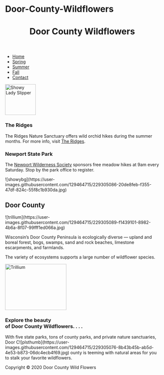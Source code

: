 # Door-County-Wildflowers

<!DOCTYPE html>
<html lang="en">
<head>
<title>Door County Wildflowers</title>
<meta charset="utf-8">
	<link rel = "stylesheet" href = "Style.css" />
<!--[if lt IE 9]>
<script src="http://html5shim.googlecode.com/svn/trunk/html5.js">
</script>
<![endif]-->
</head>
<body>
<div id="wrapper">
<header>

<h1>Door County Wildflowers</h1>
</header>

<nav>
<ul>
<li><a href="index.html">Home</a></li>
<li><a href="spring.html">Spring</a></li>
<li><a href="summer.html">Summer</a></li>
<li><a href="fall.html">Fall</a></li>
<li><a href="contact.html">Contact</a></li>
</ul>
<img src="plsthumb.jpg" width="100" height="100" alt="Showy Lady Slipper">
</nav>
<aside>

<h3>The Ridges</h3>
<p class="news">The Ridges Nature Sanctuary offers wild orchid hikes during 
the summer months. For more info, visit 
<a href="http://www.ridgesanctuary.org">The Ridges</a>.</p>

<h3>Newport State Park</h3>
<p class="news">The <a href="http://www.newportwildernesssociety.org">
Newport Wilderness Society</a> sponsors free meadow hikes at 9am every Saturday. 
Stop by the park office to register.</p>
</aside>
<main>![showybg](https://user-images.githubusercontent.com/129464715/229305086-20de8feb-f355-47df-824c-55f8c1b930da.jpg)


<h2>Door County</h2>![trillium](https://user-images.githubusercontent.com/129464715/229305089-f1439101-8982-4b6a-8f07-99fff1ed066a.jpg)

<p>Wisconsin&rsquo;s Door County Peninsula is ecologically diverse &mdash; 
upland and boreal forest, bogs, swamps, sand and rock beaches, limestone escarpments, and farmlands.</p>
<p>The variety of ecosystems supports a large number of wildflower species.</p>
<img src="trillium.jpg" width="200" height="150" alt="Trillium" id="floatright">
<h3>Explore the beauty <br>of Door County Wildflowers. . . .</h3>
<p>With five state parks, tons of county parks, and private nature sanctuaries, Door C![plsthumb](https://user-images.githubusercontent.com/129464715/229305076-8b43b45b-ab5d-4e53-b873-06dc4ecb4f69.jpg)
ounty is teeming with natural areas for you to stalk your favorite wildflowers.</p>
<footer> Copyright &copy; 2020 Door County Wild Flowers<br>
</footer>
</main>
</div>
</body>
</html>
